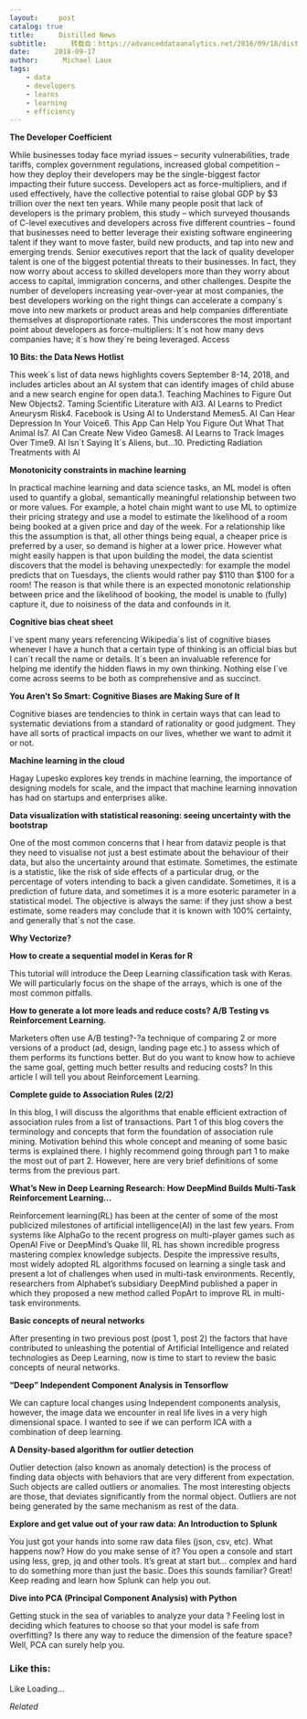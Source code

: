 ```yaml
---
layout:     post
catalog: true
title:      Distilled News
subtitle:      转载自：https://advanceddataanalytics.net/2018/09/18/distilled-news-862/
date:      2018-09-17
author:      Michael Laux
tags:
    - data
    - developers
    - learns
    - learning
    - efficiency
---
```


**The Developer Coefficient**

While businesses today face myriad issues – security vulnerabilities, trade tariffs, complex government regulations, increased global competition – how they deploy their developers may be the single-biggest factor impacting their future success. Developers act as force-multipliers, and if used effectively, have the collective potential to raise global GDP by $3 trillion over the next ten years. While many people posit that lack of developers is the primary problem, this study – which surveyed thousands of C-level executives and developers across five different countries – found that businesses need to better leverage their existing software engineering talent if they want to move faster, build new products, and tap into new and emerging trends. Senior executives report that the lack of quality developer talent is one of the biggest potential threats to their businesses. In fact, they now worry about access to skilled developers more than they worry about access to capital, immigration concerns, and other challenges. Despite the number of developers increasing year-over-year at most companies, the best developers working on the right things can accelerate a company´s move into new markets or product areas and help companies differentiate themselves at disproportionate rates. This underscores the most important point about developers as force-multipliers: It´s not how many devs companies have; it´s how they´re being leveraged. Access

**10 Bits: the Data News Hotlist**

This week´s list of data news highlights covers September 8-14, 2018, and includes articles about an AI system that can identify images of child abuse and a new search engine for open data.1. Teaching Machines to Figure Out New Objects2. Taming Scientific Literature with AI3. AI Learns to Predict Aneurysm Risk4. Facebook is Using AI to Understand Memes5. AI Can Hear Depression In Your Voice6. This App Can Help You Figure Out What That Animal Is7. AI Can Create New Video Games8. AI Learns to Track Images Over Time9. AI Isn´t Saying It´s Aliens, but…10. Predicting Radiation Treatments with AI

**Monotonicity constraints in machine learning**

In practical machine learning and data science tasks, an ML model is often used to quantify a global, semantically meaningful relationship between two or more values. For example, a hotel chain might want to use ML to optimize their pricing strategy and use a model to estimate the likelihood of a room being booked at a given price and day of the week. For a relationship like this the assumption is that, all other things being equal, a cheaper price is preferred by a user, so demand is higher at a lower price. However what might easily happen is that upon building the model, the data scientist discovers that the model is behaving unexpectedly: for example the model predicts that on Tuesdays, the clients would rather pay $110 than $100 for a room! The reason is that while there is an expected monotonic relationship between price and the likelihood of booking, the model is unable to (fully) capture it, due to noisiness of the data and confounds in it.

**Cognitive bias cheat sheet**

I´ve spent many years referencing Wikipedia´s list of cognitive biases whenever I have a hunch that a certain type of thinking is an official bias but I can´t recall the name or details. It´s been an invaluable reference for helping me identify the hidden flaws in my own thinking. Nothing else I´ve come across seems to be both as comprehensive and as succinct.

**You Aren’t So Smart: Cognitive Biases are Making Sure of It**

Cognitive biases are tendencies to think in certain ways that can lead to systematic deviations from a standard of rationality or good judgment. They have all sorts of practical impacts on our lives, whether we want to admit it or not.

**Machine learning in the cloud**

Hagay Lupesko explores key trends in machine learning, the importance of designing models for scale, and the impact that machine learning innovation has had on startups and enterprises alike.

**Data visualization with statistical reasoning: seeing uncertainty with the bootstrap**

One of the most common concerns that I hear from dataviz people is that they need to visualise not just a best estimate about the behaviour of their data, but also the uncertainty around that estimate. Sometimes, the estimate is a statistic, like the risk of side effects of a particular drug, or the percentage of voters intending to back a given candidate. Sometimes, it is a prediction of future data, and sometimes it is a more esoteric parameter in a statistical model. The objective is always the same: if they just show a best estimate, some readers may conclude that it is known with 100% certainty, and generally that´s not the case.

**Why Vectorize?**

**How to create a sequential model in Keras for R**

This tutorial will introduce the Deep Learning classification task with Keras. We will particularly focus on the shape of the arrays, which is one of the most common pitfalls.

**How to generate a lot more leads and reduce costs? A/B Testing vs Reinforcement Learning.**

Marketers often use A/B testing?-?a technique of comparing 2 or more versions of a product (ad, design, landing page etc.) to assess which of them performs its functions better. But do you want to know how to achieve the same goal, getting much better results and reducing costs? In this article I will tell you about Reinforcement Learning.

**Complete guide to Association Rules (2/2)**

In this blog, I will discuss the algorithms that enable efficient extraction of association rules from a list of transactions. Part 1 of this blog covers the terminology and concepts that form the foundation of association rule mining. Motivation behind this whole concept and meaning of some basic terms is explained there. I highly recommend going through part 1 to make the most out of part 2. However, here are very brief definitions of some terms from the previous part.

**What’s New in Deep Learning Research: How DeepMind Builds Multi-Task Reinforcement Learning…**

Reinforcement learning(RL) has been at the center of some of the most publicized milestones of artificial intelligence(AI) in the last few years. From systems like AlphaGo to the recent progress on multi-player games such as OpenAI Five or DeepMind’s Quake III, RL has shown incredible progress mastering complex knowledge subjects. Despite the impressive results, most widely adopted RL algorithms focused on learning a single task and present a lot of challenges when used in multi-task environments. Recently, researchers from Alphabet’s subsidiary DeepMind published a paper in which they proposed a new method called PopArt to improve RL in multi-task environments.

**Basic concepts of neural networks**

After presenting in two previous post (post 1, post 2) the factors that have contributed to unleashing the potential of Artificial Intelligence and related technologies as Deep Learning, now is time to start to review the basic concepts of neural networks.

**“Deep” Independent Component Analysis in Tensorflow**

We can capture local changes using Independent components analysis, however, the image data we encounter in real life lives in a very high dimensional space. I wanted to see if we can perform ICA with a combination of deep learning.

**A Density-based algorithm for outlier detection**

Outlier detection (also known as anomaly detection) is the process of finding data objects with behaviors that are very different from expectation. Such objects are called outliers or anomalies. The most interesting objects are those, that deviates significantly from the normal object. Outliers are not being generated by the same mechanism as rest of the data.

**Explore and get value out of your raw data: An Introduction to Splunk**

You just got your hands into some raw data files (json, csv, etc). What happens now? How do you make sense of it? You open a console and start using less, grep, jq and other tools. It’s great at start but… complex and hard to do something more than just the basic. Does this sounds familiar? Great! Keep reading and learn how Splunk can help you out.

**Dive into PCA (Principal Component Analysis) with Python**

Getting stuck in the sea of variables to analyze your data ? Feeling lost in deciding which features to choose so that your model is safe from overfitting? Is there any way to reduce the dimension of the feature space? Well, PCA can surely help you.





### Like this:

Like Loading...


*Related*

